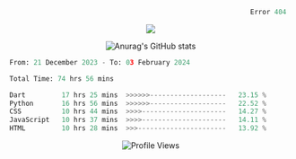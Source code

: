 ```python
                                                            Error 404   :(
```

<p align="center">
  <a href="https://skillicons.dev">
    <img src="https://skillicons.dev/icons?i=py,ts,rust,java" />
  </a>
</p>

<p align="center">
  <img alt="Anurag's GitHub stats" src="https://github-readme-stats.vercel.app/api?username=Kernel-rb&show_icons=true&theme=tokyonight">
</p>



<!--START_SECTION:waka-->

```python
From: 21 December 2023 - To: 03 February 2024

Total Time: 74 hrs 56 mins

Dart         17 hrs 25 mins  >>>>>>-------------------   23.15 %
Python       16 hrs 56 mins  >>>>>>-------------------   22.52 %
CSS          10 hrs 44 mins  >>>>---------------------   14.27 %
JavaScript   10 hrs 37 mins  >>>>---------------------   14.11 %
HTML         10 hrs 28 mins  >>>----------------------   13.92 %
```

<!--END_SECTION:waka-->


<div align="center">
  <img src="https://komarev.com/ghpvc/?username=Kernel-rb&label=PROFILE+VIEWS" alt="Profile Views">
</div>
